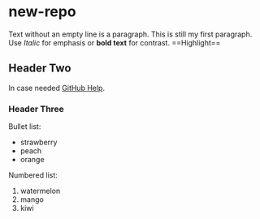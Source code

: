 # new-repo

Text without an empty line is a paragraph.
This is still my first paragraph. 
Use *Italic* for emphasis or **bold text** for contrast.
==Highlight==

## Header Two

In case needed [GitHub Help](https://support.github.com).

### Header Three

Bullet list:
- strawberry
- peach
- orange

Numbered list:

1. watermelon
7. mango
5. kiwi
